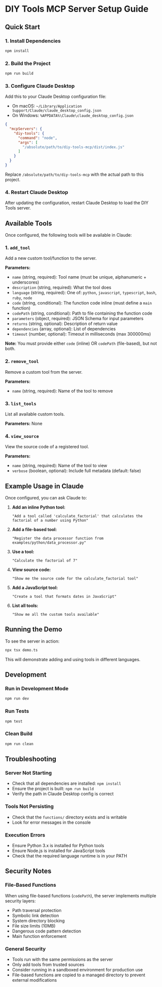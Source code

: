 # DIY Tools MCP Server Setup Guide

## Quick Start

### 1. Install Dependencies
```bash
npm install
```

### 2. Build the Project
```bash
npm run build
```

### 3. Configure Claude Desktop

Add this to your Claude Desktop configuration file:
- On macOS: `~/Library/Application Support/Claude/claude_desktop_config.json`
- On Windows: `%APPDATA%\Claude\claude_desktop_config.json`

```json
{
  "mcpServers": {
    "diy-tools": {
      "command": "node",
      "args": [
        "/absolute/path/to/diy-tools-mcp/dist/index.js"
      ]
    }
  }
}
```

Replace `/absolute/path/to/diy-tools-mcp` with the actual path to this project.

### 4. Restart Claude Desktop

After updating the configuration, restart Claude Desktop to load the DIY Tools server.

## Available Tools

Once configured, the following tools will be available in Claude:

### 1. `add_tool`
Add a new custom tool/function to the server.

**Parameters:**
- `name` (string, required): Tool name (must be unique, alphanumeric + underscores)
- `description` (string, required): What the tool does
- `language` (string, required): One of: `python`, `javascript`, `typescript`, `bash`, `ruby`, `node`
- `code` (string, conditional): The function code inline (must define a `main` function)
- `codePath` (string, conditional): Path to file containing the function code
- `parameters` (object, required): JSON Schema for input parameters
- `returns` (string, optional): Description of return value
- `dependencies` (array, optional): List of dependencies
- `timeout` (number, optional): Timeout in milliseconds (max 300000ms)

**Note:** You must provide either `code` (inline) OR `codePath` (file-based), but not both.

### 2. `remove_tool`
Remove a custom tool from the server.

**Parameters:**
- `name` (string, required): Name of the tool to remove

### 3. `list_tools`
List all available custom tools.

**Parameters:** None

### 4. `view_source`
View the source code of a registered tool.

**Parameters:**
- `name` (string, required): Name of the tool to view
- `verbose` (boolean, optional): Include full metadata (default: false)

## Example Usage in Claude

Once configured, you can ask Claude to:

1. **Add an inline Python tool:**
   ```
   "Add a tool called 'calculate_factorial' that calculates the factorial of a number using Python"
   ```

2. **Add a file-based tool:**
   ```
   "Register the data processor function from examples/python/data_processor.py"
   ```

3. **Use a tool:**
   ```
   "Calculate the factorial of 7"
   ```

4. **View source code:**
   ```
   "Show me the source code for the calculate_factorial tool"
   ```

5. **Add a JavaScript tool:**
   ```
   "Create a tool that formats dates in JavaScript"
   ```

6. **List all tools:**
   ```
   "Show me all the custom tools available"
   ```

## Running the Demo

To see the server in action:

```bash
npx tsx demo.ts
```

This will demonstrate adding and using tools in different languages.

## Development

### Run in Development Mode
```bash
npm run dev
```

### Run Tests
```bash
npm test
```

### Clean Build
```bash
npm run clean
```

## Troubleshooting

### Server Not Starting
- Check that all dependencies are installed: `npm install`
- Ensure the project is built: `npm run build`
- Verify the path in Claude Desktop config is correct

### Tools Not Persisting
- Check that the `functions/` directory exists and is writable
- Look for error messages in the console

### Execution Errors
- Ensure Python 3.x is installed for Python tools
- Ensure Node.js is installed for JavaScript tools
- Check that the required language runtime is in your PATH

## Security Notes

### File-Based Functions
When using file-based functions (`codePath`), the server implements multiple security layers:
- Path traversal protection
- Symbolic link detection  
- System directory blocking
- File size limits (10MB)
- Dangerous code pattern detection
- Main function enforcement

### General Security
- Tools run with the same permissions as the server
- Only add tools from trusted sources
- Consider running in a sandboxed environment for production use
- File-based functions are copied to a managed directory to prevent external modifications
